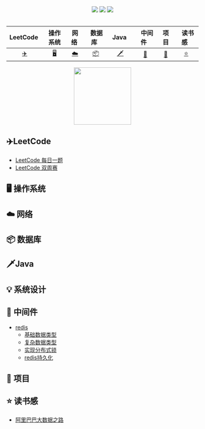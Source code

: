 <div align="center">
   <a href="https://github.com/zhangminxiaozhang/JavaLook"><img src="https://img.shields.io/github/stars/zhangminxiaozhang/JavaLook?color=blue&logoColor=blue"></a>
   <a href="https://github.com/zhangminxiaozhang/JavaLook"><img src="https://img.shields.io/github/watchers/zhangminxiaozhang/JavaLook"></a>
   <a href="https://github.com/zhangminxiaozhang/JavaLook"><img src="https://img.shields.io/github/forks/zhangminxiaozhang/JavaLook"></a>
   </div>
</br>

| LeetCode&nbsp;| 操作系统| 网络&nbsp;| &nbsp;数据库&nbsp;&nbsp;|&nbsp;Java&nbsp;&nbsp;| &nbsp;&nbsp;中间件&nbsp;&nbsp; |项目| &nbsp;&nbsp;读书感&nbsp;&nbsp; |
| :---: | :----: | :---: | :----: | :----: | :----: | :----: | :----: |
| [:airplane:](#airplaneLeetCode) | [:desktop_computer:](#desktop_computer-操作系统) | [:cloud:](#cloud-网络) | [:package:](#package-数据库) |[:dagger:](#daggerJava)| [:elephant:](#elephant-中间件)| [:file_folder:](#file_folder-项目) |[:star:](#star-读书感)|

<div align="center"> <img src="https://user-images.githubusercontent.com/45312324/119980685-3576d000-bfef-11eb-928b-684d2be7b5a9.png" height="150" width="150"/> </div>


## :airplane:LeetCode
- [LeetCode 每日一题](https://github.com/zhangminxiaozhang/JavaLook/blob/master/notes/algorithm/dailyQuestion/dailyAnswer.md)
- [LeetCode 双周赛](https://github.com/zhangminxiaozhang/JavaLook/blob/zhangmin/notes/algorithm/weekContest/weekContest.md)

## :desktop_computer: 操作系统

## :cloud: 网络 

## :package: 数据库

## :dagger:Java

## :bulb:  系统设计 

## :elephant: 中间件 
- [redis](https://github.com/zhangminxiaozhang/JavaLook/blob/master/notes/middleware/redis.md)
  - [基础数据类型](https://github.com/zhangminxiaozhang/JavaLook/blob/master/notes/middleware/redis%E5%9F%BA%E7%A1%80%E6%95%B0%E6%8D%AE%E7%B1%BB%E5%9E%8B.md)
  - [复杂数据类型](https://github.com/zhangminxiaozhang/JavaLook/blob/zhangmin/notes/middleware/redis%E5%A4%8D%E6%9D%82%E6%95%B0%E6%8D%AE%E7%B1%BB%E5%9E%8B.md)
  - [实现分布式锁](https://github.com/zhangminxiaozhang/JavaLook/blob/zhangmin/notes/middleware/redis%E5%AE%9E%E7%8E%B0%E5%88%86%E5%B8%83%E5%BC%8F%E9%94%81.md)
  - [redis持久化](https://github.com/zhangminxiaozhang/JavaLook/blob/zhangmin/notes/middleware/redis%E6%8C%81%E4%B9%85%E5%8C%96.md)

## :file_folder: 项目 

## :star: 读书感
- [阿里巴巴大数据之路](https://github.com/zhangminxiaozhang/JavaLook/tree/zhangmin/notes/books)

